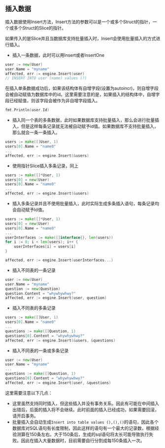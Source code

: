 ## 插入数据

插入数据使用Insert方法，Insert方法的参数可以是一个或多个Struct的指针，一个或多个Struct的Slice的指针。

如果传入的是Slice并且当数据库支持批量插入时，Insert会使用批量插入的方式进行插入。

* 插入一条数据，此时可以用Insert或者InsertOne

```Go
user := new(User)
user.Name = "myname"
affected, err := engine.Insert(user)
// INSERT INTO user (name) values (?)
```

在插入单条数据成功后，如果该结构体有自增字段(设置为autoincr)，则自增字段会被自动赋值为数据库中的id。这里需要注意的是，如果插入的结构体中，自增字段已经赋值，则该字段会被作为非自增字段插入。

```Go
fmt.Println(user.Id)
```

* 插入同一个表的多条数据，此时如果数据库支持批量插入，那么会进行批量插入，但是这样每条记录就无法被自动赋予id值。如果数据库不支持批量插入，那么就会一条一条插入。

```Go
users := make([]User, 1)
users[0].Name = "name0"
...
affected, err := engine.Insert(&users)
```

* 使用指针Slice插入多条记录，同上

```Go
users := make([]*User, 1)
users[0] = new(User)
users[0].Name = "name0"
...
affected, err := engine.Insert(&users)
```

* 插入多条记录并且不使用批量插入，此时实际生成多条插入语句，每条记录均会自动赋予Id值。

```Go
users := make([]*User, 1)
users[0] = new(User)
users[0].Name = "name0"
...
userInterfaces := make([]interface{}, len(users))
for i := 0; i < len(users); i++ {
	userInterfaces[i] = users[i]
}

affected, err := engine.Insert(userInterfaces...)
```

* 插入不同表的一条记录

```Go
user := new(User)
user.Name = "myname"
question := new(Question)
question.Content = "whywhywhwy?"
affected, err := engine.Insert(user, question)
```

* 插入不同表的多条记录

```Go
users := make([]User, 1)
users[0].Name = "name0"
...
questions := make([]Question, 1)
questions[0].Content = "whywhywhwy?"
affected, err := engine.Insert(&users, &questions)
```

* 插入不同表的一条或多条记录
```Go
user := new(User)
user.Name = "myname"
...
questions := make([]Question, 1)
questions[0].Content = "whywhywhwy?"
affected, err := engine.Insert(user, &questions)
```

这里需要注意以下几点：

* 这里虽然支持同时插入，但这些插入并没有事务关系。因此有可能在中间插入出错后，后面的插入将不会继续。此时前面的插入已经成功，如果需要回滚，请开启事务。
* 批量插入会自动生成`Insert into table values (),(),()`的语句，因此各个数据库对SQL语句有长度限制，因此这样的语句有一个最大的记录数，根据经验测算在150条左右。大于150条后，生成的sql语句将太长可能导致执行失败。因此在插入大量数据时，目前需要自行分割成每150条插入一次。
